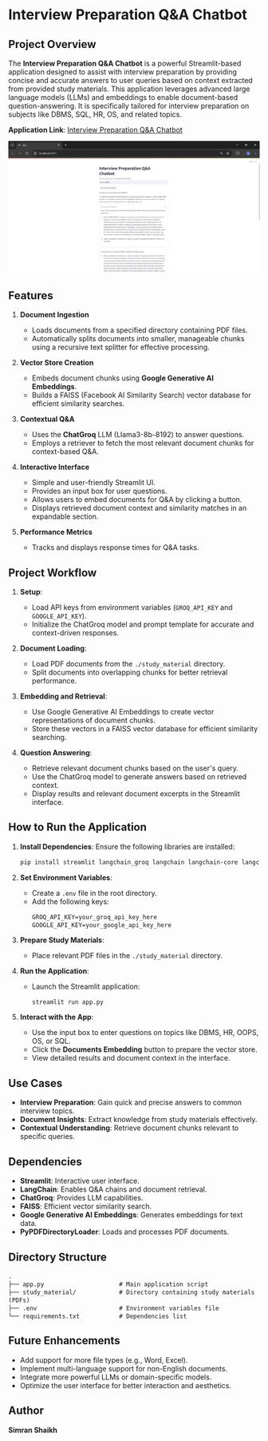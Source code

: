# Interview Preparation Q&A Chatbot

## Project Overview
The **Interview Preparation Q&A Chatbot** is a powerful Streamlit-based application designed to assist with interview preparation by providing concise and accurate answers to user queries based on context extracted from provided study materials. This application leverages advanced large language models (LLMs) and embeddings to enable document-based question-answering. It is specifically tailored for interview preparation on subjects like DBMS, SQL, HR, OS, and related topics.


**Application Link**: [Interview Preparation Q&A Chatbot](https://smart-interview-bot-b7pshyhw8syhmdzhf6q6mu.streamlit.app/)

![output](images/dbms.png)

## Features
1. **Document Ingestion**
   - Loads documents from a specified directory containing PDF files.
   - Automatically splits documents into smaller, manageable chunks using a recursive text splitter for effective processing.

2. **Vector Store Creation**
   - Embeds document chunks using **Google Generative AI Embeddings**.
   - Builds a FAISS (Facebook AI Similarity Search) vector database for efficient similarity searches.

3. **Contextual Q&A**
   - Uses the **ChatGroq** LLM (Llama3-8b-8192) to answer questions.
   - Employs a retriever to fetch the most relevant document chunks for context-based Q&A.

4. **Interactive Interface**
   - Simple and user-friendly Streamlit UI.
   - Provides an input box for user questions.
   - Allows users to embed documents for Q&A by clicking a button.
   - Displays retrieved document context and similarity matches in an expandable section.

5. **Performance Metrics**
   - Tracks and displays response times for Q&A tasks.

## Project Workflow
1. **Setup**:
   - Load API keys from environment variables (`GROQ_API_KEY` and `GOOGLE_API_KEY`).
   - Initialize the ChatGroq model and prompt template for accurate and context-driven responses.

2. **Document Loading**:
   - Load PDF documents from the `./study_material` directory.
   - Split documents into overlapping chunks for better retrieval performance.

3. **Embedding and Retrieval**:
   - Use Google Generative AI Embeddings to create vector representations of document chunks.
   - Store these vectors in a FAISS vector database for efficient similarity searching.

4. **Question Answering**:
   - Retrieve relevant document chunks based on the user's query.
   - Use the ChatGroq model to generate answers based on retrieved context.
   - Display results and relevant document excerpts in the Streamlit interface.

## How to Run the Application
1. **Install Dependencies**:
   Ensure the following libraries are installed:
   ```bash
   pip install streamlit langchain_groq langchain langchain-core langchain-community faiss-cpu dotenv
   ```

2. **Set Environment Variables**:
   - Create a `.env` file in the root directory.
   - Add the following keys:
     ```env
     GROQ_API_KEY=your_groq_api_key_here
     GOOGLE_API_KEY=your_google_api_key_here
     ```

3. **Prepare Study Materials**:
   - Place relevant PDF files in the `./study_material` directory.

4. **Run the Application**:
   - Launch the Streamlit application:
     ```bash
     streamlit run app.py
     ```

5. **Interact with the App**:
   - Use the input box to enter questions on topics like DBMS, HR, OOPS, OS, or SQL.
   - Click the **Documents Embedding** button to prepare the vector store.
   - View detailed results and document context in the interface.

## Use Cases
- **Interview Preparation**: Gain quick and precise answers to common interview topics.
- **Document Insights**: Extract knowledge from study materials effectively.
- **Contextual Understanding**: Retrieve document chunks relevant to specific queries.

## Dependencies
- **Streamlit**: Interactive user interface.
- **LangChain**: Enables Q&A chains and document retrieval.
- **ChatGroq**: Provides LLM capabilities.
- **FAISS**: Efficient vector similarity search.
- **Google Generative AI Embeddings**: Generates embeddings for text data.
- **PyPDFDirectoryLoader**: Loads and processes PDF documents.


## Directory Structure
```plaintext
.
├── app.py                     # Main application script
├── study_material/            # Directory containing study materials (PDFs)
├── .env                       # Environment variables file
└── requirements.txt           # Dependencies list
```

## Future Enhancements
- Add support for more file types (e.g., Word, Excel).
- Implement multi-language support for non-English documents.
- Integrate more powerful LLMs or domain-specific models.
- Optimize the user interface for better interaction and aesthetics.


## Author
**Simran Shaikh**
